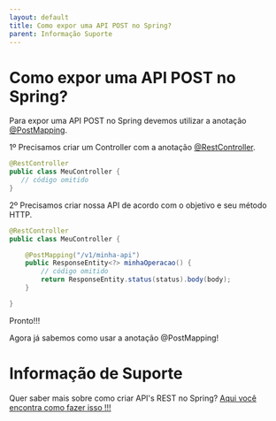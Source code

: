 ```yaml
---
layout: default
title: Como expor uma API POST no Spring? 
parent: Informação Suporte
---
```

# Como expor uma API POST no Spring?

Para expor uma API POST no Spring devemos utilizar a anotação [@PostMapping](https://docs.spring.io/spring-framework/docs/current/javadoc-api/org/springframework/web/bind/annotation/PostMapping.html).

1º Precisamos criar um Controller com a anotação [@RestController](https://docs.spring.io/spring/docs/current/javadoc-api/org/springframework/web/bind/annotation/RestController.html).

```java
@RestController
public class MeuController {
   // código omitido
}
```

2º Precisamos criar nossa API de acordo com o objetivo e seu método HTTP.

```java
@RestController
public class MeuController {

    @PostMapping("/v1/minha-api")
    public ResponseEntity<?> minhaOperacao() {
        // código omitido
        return ResponseEntity.status(status).body(body);
    }

}
```

Pronto!!!

Agora já sabemos como usar a anotação @PostMapping!

# Informação de Suporte

Quer saber mais sobre como criar API's REST no Spring? [Aqui você encontra como fazer isso !!!](https://spring.io/guides/gs/rest-service/)